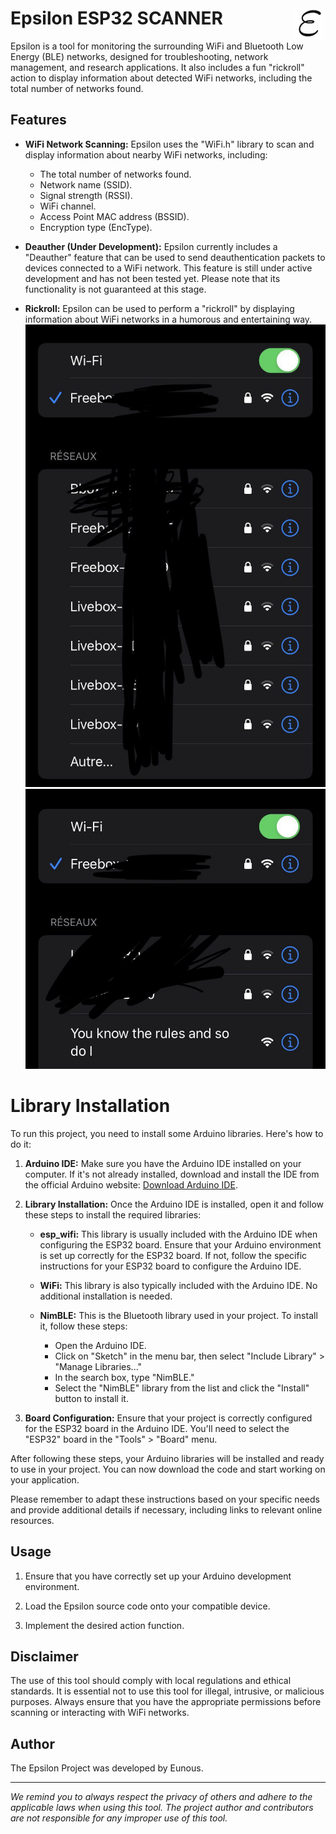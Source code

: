 # <img src="img/EpsilonPic.png" width="50" height="50" align="right"> Epsilon ESP32 SCANNER  

Epsilon is a tool for monitoring the surrounding WiFi and Bluetooth Low Energy (BLE) networks, designed for troubleshooting, network management, and research applications. It also includes a fun "rickroll" action to display information about detected WiFi networks, including the total number of networks found.

## Features

- **WiFi Network Scanning:** Epsilon uses the "WiFi.h" library to scan and display information about nearby WiFi networks, including:
    - The total number of networks found.
    - Network name (SSID).
    - Signal strength (RSSI).
    - WiFi channel.
    - Access Point MAC address (BSSID).
    - Encryption type (EncType).

- **Deauther (Under Development):** Epsilon currently includes a "Deauther" feature that can be used to send deauthentication packets to devices connected to a WiFi network. This feature is still under active development and has not been tested yet. Please note that its functionality is not guaranteed at this stage.

- **Rickroll:** Epsilon can be used to perform a "rickroll" by displaying information about WiFi networks in a humorous and entertaining way.
![Exemple d'image](img/rickroll1.jpg)
![Exemple d'image](img/rickroll2.jpg)   

# Library Installation

To run this project, you need to install some Arduino libraries. Here's how to do it:

1. **Arduino IDE:** Make sure you have the Arduino IDE installed on your computer. If it's not already installed, download and install the IDE from the official Arduino website: [Download Arduino IDE](https://www.arduino.cc/en/software).

2. **Library Installation:** Once the Arduino IDE is installed, open it and follow these steps to install the required libraries:

   - **esp_wifi:** This library is usually included with the Arduino IDE when configuring the ESP32 board. Ensure that your Arduino environment is set up correctly for the ESP32 board. If not, follow the specific instructions for your ESP32 board to configure the Arduino IDE.

   - **WiFi:** This library is also typically included with the Arduino IDE. No additional installation is needed.

   - **NimBLE:** This is the Bluetooth library used in your project. To install it, follow these steps:
     - Open the Arduino IDE.
     - Click on "Sketch" in the menu bar, then select "Include Library" > "Manage Libraries..."
     - In the search box, type "NimBLE."
     - Select the "NimBLE" library from the list and click the "Install" button to install it.

3. **Board Configuration:** Ensure that your project is correctly configured for the ESP32 board in the Arduino IDE. You'll need to select the "ESP32" board in the "Tools" > "Board" menu.

After following these steps, your Arduino libraries will be installed and ready to use in your project. You can now download the code and start working on your application.

Please remember to adapt these instructions based on your specific needs and provide additional details if necessary, including links to relevant online resources.

## Usage

1. Ensure that you have correctly set up your Arduino development environment.

2. Load the Epsilon source code onto your compatible device.

3. Implement the desired action function.

## Disclaimer

The use of this tool should comply with local regulations and ethical standards. It is essential not to use this tool for illegal, intrusive, or malicious purposes. Always ensure that you have the appropriate permissions before scanning or interacting with WiFi networks.

## Author

The Epsilon Project was developed by Eunous.

---

*We remind you to always respect the privacy of others and adhere to the applicable laws when using this tool. The project author and contributors are not responsible for any improper use of this tool.*
